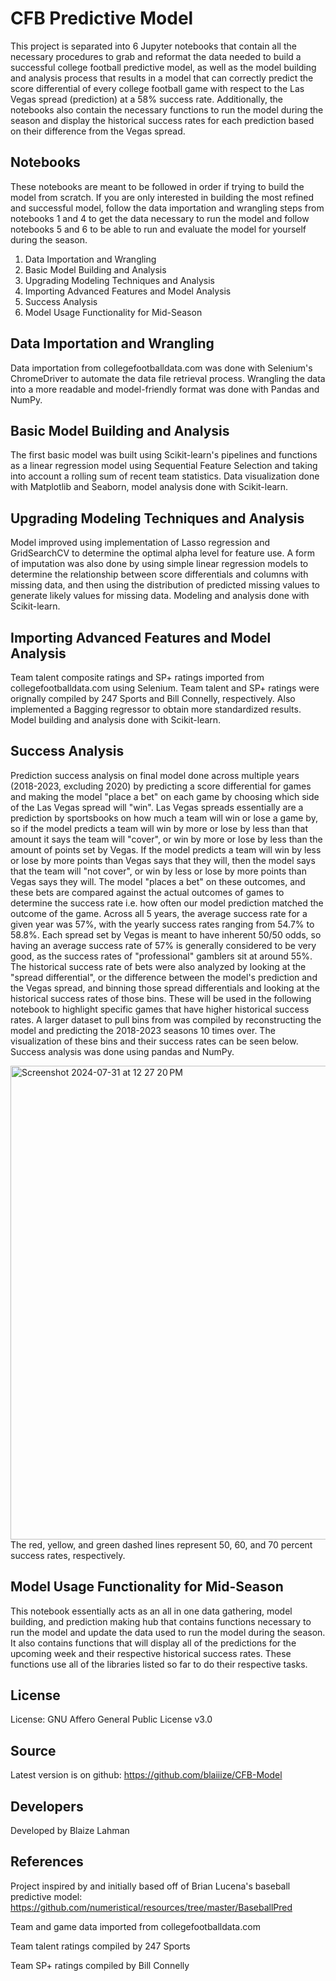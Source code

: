 # CFB Predictive Model
This project is separated into 6 Jupyter notebooks that contain all the necessary procedures to grab and reformat the data needed to build a successful college football predictive model, as well as the model building and analysis process that results in a model that can correctly predict the score differential of every college football game with respect to the Las Vegas spread (prediction) at a 58% success rate. Additionally, the notebooks also contain the necessary functions to run the model during the season and display the historical success rates for each prediction based on their difference from the Vegas spread.
## Notebooks
These notebooks are meant to be followed in order if trying to build the model from scratch. If you are only interested in building the most refined and successful model, follow the data importation and wrangling steps from notebooks 1 and 4 to get the data necessary to run the model and follow notebooks 5 and 6 to be able to run and evaluate the model for yourself during the season.
1.  Data Importation and Wrangling
2.  Basic Model Building and Analysis
3.  Upgrading Modeling Techniques and Analysis
4.  Importing Advanced Features and Model Analysis
5.  Success Analysis
6.  Model Usage Functionality for Mid-Season
## Data Importation and Wrangling
Data importation from collegefootballdata.com was done with Selenium's ChromeDriver to automate the data file retrieval process. Wrangling the data into a more readable and model-friendly format was done with Pandas and NumPy.
## Basic Model Building and Analysis
The first basic model was built using Scikit-learn's pipelines and functions as a linear regression model using Sequential Feature Selection and taking into account a rolling sum of recent team statistics. Data visualization done with Matplotlib and Seaborn, model analysis done with Scikit-learn.
## Upgrading Modeling Techniques and Analysis
Model improved using implementation of Lasso regression and GridSearchCV to determine the optimal alpha level for feature use. A form of imputation was also done by using simple linear regression models to determine the relationship between score differentials and columns with missing data, and then using the distribution of predicted missing values to generate likely values for missing data. Modeling and analysis done with Scikit-learn.
## Importing Advanced Features and Model Analysis
Team talent composite ratings and SP+ ratings imported from collegefootballdata.com using Selenium. Team talent and SP+ ratings were orignally compiled by 247 Sports and Bill Connelly, respectively. Also implemented a Bagging regressor to obtain more standardized results. Model building and analysis done with Scikit-learn.
## Success Analysis
Prediction success analysis on final model done across multiple years (2018-2023, excluding 2020) by predicting a score differential for games and making the model "place a bet" on each game by choosing which side of the Las Vegas spread will "win". Las Vegas spreads essentially are a prediction by sportsbooks on how much a team will win or lose a game by, so if the model predicts a team will win by more or lose by less than that amount it says the team will "cover", or win by more or lose by less than the amount of points set by Vegas. If the model predicts a team will win by less or lose by more points than Vegas says that they will, then the model says that the team will "not cover", or win by less or lose by more points than Vegas says they will. The model "places a bet" on these outcomes, and these bets are compared against the actual outcomes of games to determine the success rate i.e. how often our model prediction matched the outcome of the game. Across all 5 years, the average success rate for a given year was 57%, with the yearly success rates ranging from 54.7% to 58.8%. Each spread set by Vegas is meant to have inherent 50/50 odds, so having an average success rate of 57% is generally considered to be very good, as the success rates of "professional" gamblers sit at around 55%. The historical success rate of bets were also analyzed by looking at the "spread differential", or the difference between the model's prediction and the Vegas spread, and binning those spread differentials and looking at the historical success rates of those bins. These will be used in the following notebook to highlight specific games that have higher historical success rates. A larger dataset to pull bins from was compiled by reconstructing the model and predicting the 2018-2023 seasons 10 times over. The visualization of these bins and their success rates can be seen below. Success analysis was done using pandas and NumPy.

<img width="758" alt="Screenshot 2024-07-31 at 12 27 20 PM" src="https://github.com/user-attachments/assets/7a84a575-0d5f-4d5c-bbc4-a239c739f369">
The red, yellow, and green dashed lines represent 50, 60, and 70 percent success rates, respectively.

## Model Usage Functionality for Mid-Season
This notebook essentially acts as an all in one data gathering, model building, and prediction making hub that contains functions necessary to run the model and update the data used to run the model during the season. It also contains functions that will display all of the predictions for the upcoming week and their respective historical success rates. These functions use all of the libraries listed so far to do their respective tasks. 

## License
License: GNU Affero General Public License v3.0

## Source
Latest version is on github: https://github.com/blaiiize/CFB-Model

## Developers
Developed by Blaize Lahman

## References
Project inspired by and initially based off of Brian Lucena's baseball predictive model: https://github.com/numeristical/resources/tree/master/BaseballPred

Team and game data imported from collegefootballdata.com

Team talent ratings compiled by 247 Sports

Team SP+ ratings compiled by Bill Connelly
